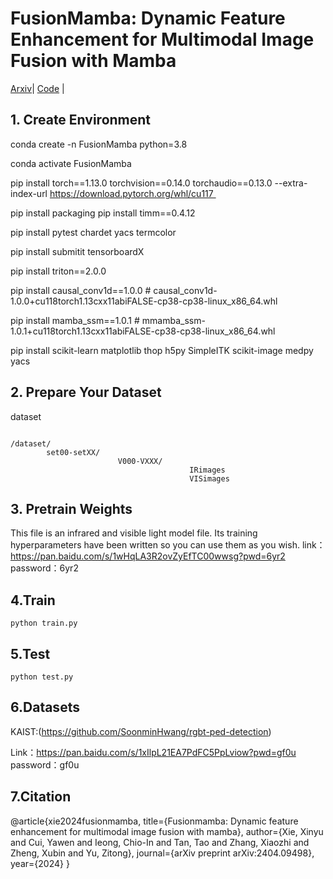 # FusionMamba: Dynamic Feature Enhancement for Multimodal Image Fusion with Mamba


[Arxiv](https://arxiv.org/abs/2404.09498)| [Code](https://github.com/millieXie/FusionMamba) | 

## 1. Create Environment

conda create -n FusionMamba python=3.8

conda activate FusionMamba 

pip install torch==1.13.0 torchvision==0.14.0 torchaudio==0.13.0 --extra-index-url https://download.pytorch.org/whl/cu117 

pip install packaging pip install timm==0.4.12 

pip install pytest chardet yacs termcolor

pip install submitit tensorboardX 

pip install triton==2.0.0

pip install causal_conv1d==1.0.0 # causal_conv1d-1.0.0+cu118torch1.13cxx11abiFALSE-cp38-cp38-linux_x86_64.whl

pip install mamba_ssm==1.0.1 # mmamba_ssm-1.0.1+cu118torch1.13cxx11abiFALSE-cp38-cp38-linux_x86_64.whl

pip install scikit-learn matplotlib thop h5py SimpleITK scikit-image medpy yacs

## 2. Prepare Your Dataset
dataset
```

/dataset/
        set00-setXX/
                        V000-VXXX/
                                        IRimages
                                        VISimages

```

## 3. Pretrain Weights

This file is an infrared and visible light model file. Its training hyperparameters have been written so you can use them as you wish. 
link：https://pan.baidu.com/s/1wHqLA3R2ovZyEfTC00wwsg?pwd=6yr2 
password：6yr2
 
 ## 4.Train
 
```
python train.py
```
## 5.Test

```
python test.py
```
## 6.Datasets
KAIST:(https://github.com/SoonminHwang/rgbt-ped-detection)

Link：https://pan.baidu.com/s/1xIlpL21EA7PdFC5PpLviow?pwd=gf0u 
password：gf0u



## 7.Citation

@article{xie2024fusionmamba,
  title={Fusionmamba: Dynamic feature enhancement for multimodal image fusion with mamba},
  author={Xie, Xinyu and Cui, Yawen and Ieong, Chio-In and Tan, Tao and Zhang, Xiaozhi and Zheng, Xubin and Yu, Zitong},
  journal={arXiv preprint arXiv:2404.09498},
  year={2024}
}
